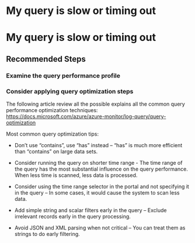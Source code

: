 <properties
pageTitle="Query My query is slow or timing out"
description="My query is slow or timing out"
service="microsoft.operationalinsights"
resource="workspaces"
symptomID=""
infoBubbleText=""
authors="meirm"
ms.author="meirm"
displayorder=""
selfHelpType="generic"
supportTopicIds="32727887"
resourceTags=""
productPesIds="15725"
cloudEnvironments="Public, Fairfax, usnat, ussec"
articleId="operationalinsights-queryingworkspace-queryslowortimeout"
ownershipId="AzureMonitoring_LogAnalytics"
/>
# My query is slow or timing out

# My query is slow or timing out

## **Recommended Steps** 

### **Examine the query performance profile**

### **Consider applying query optimization steps**

The following article review all the possible explains all the common query performance optimization techniques: https://docs.microsoft.com/azure/azure-monitor/log-query/query-optimization

Most common query optimization tips:

* Don’t use “contains”, use “has” instead – “has” is much more efficient than “contains” on large data sets.

* Consider running the query on shorter time range - The time range of the query has the most substantial influence on the query performance. When less time is scanned, less data is processed.

* Consider using the time range selector in the portal and not specifying it in the query – In some cases, it would cause the system to scan less data.

* Add simple string and scalar filters early in the query – Exclude irrelevant records early in the query processing.

* Avoid JSON and XML parsing when not critical – You can treat them as strings to do early filtering.